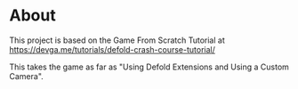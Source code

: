 # About

This project is based on the Game From Scratch Tutorial at https://devga.me/tutorials/defold-crash-course-tutorial/

This takes the game as far as "Using Defold Extensions and Using a Custom Camera".

